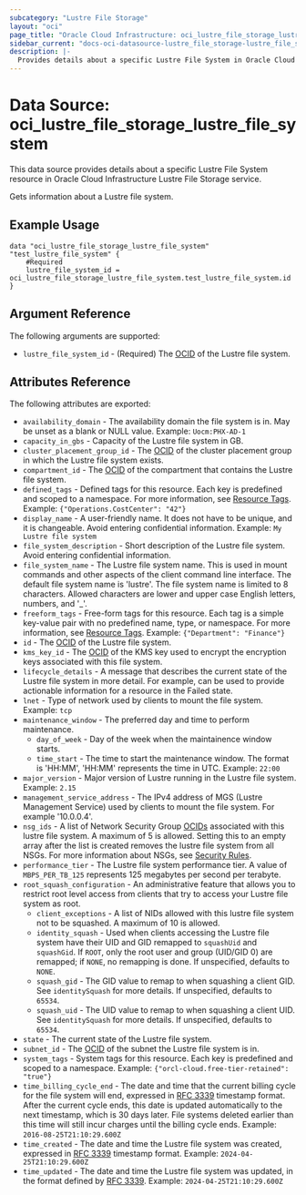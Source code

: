 ```yaml
---
subcategory: "Lustre File Storage"
layout: "oci"
page_title: "Oracle Cloud Infrastructure: oci_lustre_file_storage_lustre_file_system"
sidebar_current: "docs-oci-datasource-lustre_file_storage-lustre_file_system"
description: |-
  Provides details about a specific Lustre File System in Oracle Cloud Infrastructure Lustre File Storage service
---
```


# Data Source: oci_lustre_file_storage_lustre_file_system
This data source provides details about a specific Lustre File System resource in Oracle Cloud Infrastructure Lustre File Storage service.

Gets information about a Lustre file system.

## Example Usage

```hcl
data "oci_lustre_file_storage_lustre_file_system" "test_lustre_file_system" {
	#Required
	lustre_file_system_id = oci_lustre_file_storage_lustre_file_system.test_lustre_file_system.id
}
```

## Argument Reference

The following arguments are supported:

* `lustre_file_system_id` - (Required) The [OCID](https://docs.cloud.oracle.com/iaas/Content/General/Concepts/identifiers.htm) of the Lustre file system.


## Attributes Reference

The following attributes are exported:

* `availability_domain` - The availability domain the file system is in. May be unset as a blank or NULL value.  Example: `Uocm:PHX-AD-1` 
* `capacity_in_gbs` - Capacity of the Lustre file system in GB.
* `cluster_placement_group_id` - The [OCID](https://docs.cloud.oracle.com/iaas/Content/General/Concepts/identifiers.htm) of the cluster placement group in which the Lustre file system exists.
* `compartment_id` - The [OCID](https://docs.cloud.oracle.com/iaas/Content/General/Concepts/identifiers.htm) of the compartment that contains the Lustre file system.
* `defined_tags` - Defined tags for this resource. Each key is predefined and scoped to a namespace. For more information, see [Resource Tags](https://docs.cloud.oracle.com/iaas/Content/General/Concepts/resourcetags.htm).  Example: `{"Operations.CostCenter": "42"}` 
* `display_name` - A user-friendly name. It does not have to be unique, and it is changeable. Avoid entering confidential information.  Example: `My Lustre file system` 
* `file_system_description` - Short description of the Lustre file system. Avoid entering confidential information. 
* `file_system_name` - The Lustre file system name. This is used in mount commands and other aspects of the client command line interface. The default file system name is 'lustre'. The file system name is limited to 8 characters. Allowed characters are lower and upper case English letters, numbers, and '_'. 
* `freeform_tags` - Free-form tags for this resource. Each tag is a simple key-value pair with no predefined name, type, or namespace. For more information, see [Resource Tags](https://docs.cloud.oracle.com/iaas/Content/General/Concepts/resourcetags.htm).  Example: `{"Department": "Finance"}` 
* `id` - The [OCID](https://docs.cloud.oracle.com/iaas/Content/General/Concepts/identifiers.htm) of the Lustre file system.
* `kms_key_id` - The [OCID](https://docs.cloud.oracle.com/iaas/Content/General/Concepts/identifiers.htm) of the KMS key used to encrypt the encryption keys associated with this file system. 
* `lifecycle_details` - A message that describes the current state of the Lustre file system in more detail. For example, can be used to provide actionable information for a resource in the Failed state. 
* `lnet` - Type of network used by clients to mount the file system.   Example: `tcp` 
* `maintenance_window` - The preferred day and time to perform maintenance.
	* `day_of_week` - Day of the week when the maintainence window starts. 
	* `time_start` - The time to start the maintenance window. The format is 'HH:MM', 'HH:MM' represents the time in UTC.   Example: `22:00` 
* `major_version` - Major version of Lustre running in the Lustre file system.  Example: `2.15` 
* `management_service_address` - The IPv4 address of MGS (Lustre Management Service) used by clients to mount the file system. For example '10.0.0.4'.
* `nsg_ids` - A list of Network Security Group [OCIDs](https://docs.cloud.oracle.com/iaas/Content/General/Concepts/identifiers.htm) associated with this lustre file system. A maximum of 5 is allowed. Setting this to an empty array after the list is created removes the lustre file system from all NSGs. For more information about NSGs, see [Security Rules](https://docs.cloud.oracle.com/iaas/Content/Network/Concepts/securityrules.htm). 
* `performance_tier` - The Lustre file system performance tier. A value of `MBPS_PER_TB_125` represents 125 megabytes per second per terabyte.
* `root_squash_configuration` - An administrative feature that allows you to restrict root level access from clients that try to access your Lustre file system as root.
	* `client_exceptions` - A list of NIDs allowed with this lustre file system not to be squashed. A maximum of 10 is allowed. 
	* `identity_squash` - Used when clients accessing the Lustre file system have their UID and GID remapped to `squashUid` and `squashGid`. If `ROOT`, only the root user and group (UID/GID 0) are remapped; if `NONE`, no remapping is done. If unspecified, defaults to `NONE`. 
	* `squash_gid` - The GID value to remap to when squashing a client GID. See `identitySquash` for more details. If unspecified, defaults to `65534`. 
	* `squash_uid` - The UID value to remap to when squashing a client UID. See `identitySquash` for more details. If unspecified, defaults to `65534`. 
* `state` - The current state of the Lustre file system.
* `subnet_id` - The [OCID](https://docs.cloud.oracle.com/iaas/Content/General/Concepts/identifiers.htm) of the subnet the Lustre file system is in.
* `system_tags` - System tags for this resource. Each key is predefined and scoped to a namespace.  Example: `{"orcl-cloud.free-tier-retained": "true"}` 
* `time_billing_cycle_end` - The date and time that the current billing cycle for the file system will end, expressed in [RFC 3339](https://tools.ietf.org/rfc/rfc3339) timestamp format. After the current cycle ends, this date is updated automatically to the next timestamp, which is 30 days later. File systems deleted earlier than this time will still incur charges until the billing cycle ends.  Example: `2016-08-25T21:10:29.600Z` 
* `time_created` - The date and time the Lustre file system was created, expressed in [RFC 3339](https://tools.ietf.org/rfc/rfc3339) timestamp format.  Example: `2024-04-25T21:10:29.600Z` 
* `time_updated` - The date and time the Lustre file system was updated, in the format defined by [RFC 3339](https://tools.ietf.org/html/rfc3339).  Example: `2024-04-25T21:10:29.600Z` 

